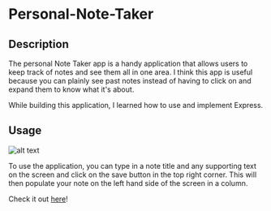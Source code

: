 # Personal-Note-Taker

## Description

The personal Note Taker app is a handy application that allows users to keep track of notes and see them all in one area. I think this app is useful because you can plainly see past notes instead of having to click on and expand them to know what it's about.

While building this application, I learned how to use and implement Express.



## Usage

![alt text](assets/images/screenshot.png)

To use the application, you can type in a note title and any supporting text on the screen and click on the save button in the top right corner. This will then populate your note on the left hand side of the screen in a column.

Check it out <a href="">here</a>!